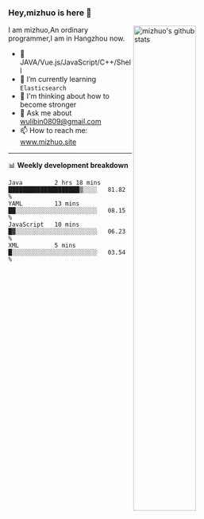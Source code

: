 ### Hey,mizhuo is here 👋

<img align="right" alt="mizhuo's github stats" width="50%" src="https://github-readme-stats.vercel.app/api?username=mizhuo&theme=tokyonight&show_icons=true">

I am mizhuo,An ordinary programmer,I am in Hangzhou now.

- 🔭 JAVA/Vue.js/JavaScript/C++/Shell
- 🌱 I’m currently learning `Elasticsearch`
- 🤔 I'm thinking about how to become stronger
- 💬 Ask me about wulibin0809@gmail.com
- 📫 How to reach me: www.mizhuo.site

---
📊 **Weekly development breakdown**

<!--START_SECTION:waka-->
```text
Java         2 hrs 18 mins   ████████████████████▒░░░░   81.82 % 
YAML         13 mins         ██░░░░░░░░░░░░░░░░░░░░░░░   08.15 % 
JavaScript   10 mins         █▓░░░░░░░░░░░░░░░░░░░░░░░   06.23 % 
XML          5 mins          █░░░░░░░░░░░░░░░░░░░░░░░░   03.54 % 
```
<!--END_SECTION:waka-->

